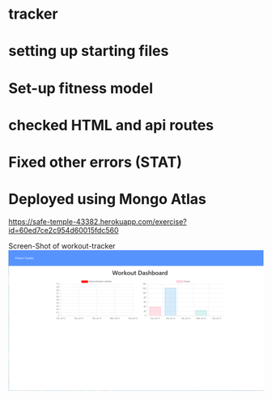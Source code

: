 # tracker
# setting up  starting files
# Set-up fitness model
# checked HTML and api routes
# Fixed other errors (STAT)
# Deployed using Mongo Atlas

https://safe-temple-43382.herokuapp.com/exercise?id=60ed7ce2c954d60015fdc560


Screen-Shot of workout-tracker
<img  src="workout-tracker.png" alt="Heroku deployed page picture>/img"> 
